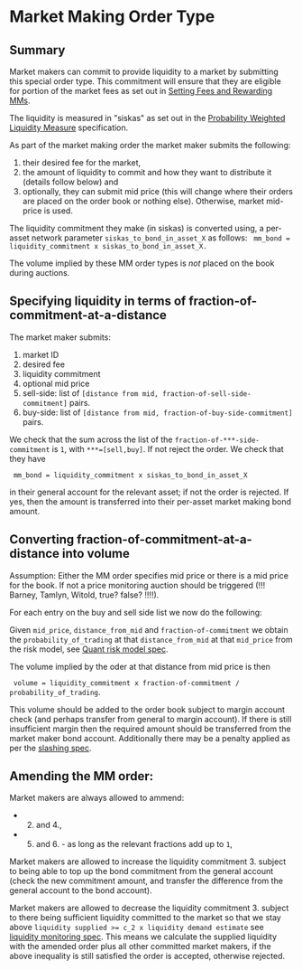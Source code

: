 # Market Making Order Type

## Summary 

Market makers can commit to provide liquidity to a market by submitting this special order type. This commitment will ensure that they are eligible for portion of the market fees as set out in [Setting Fees and Rewarding MMs](????-setting-fees-and-rewarding-mms.md). 

The liquidity is measured in "siskas" as set out in the [Probability Weighted Liquidity Measure](0034-prob-weighted-liquidity-measure.ipynb) specification. 

As part of the market making order the market maker submits the following:
1) their desired fee for the market, 
1) the amount of liquidity to commit and how they want to distribute it (details follow below) and
1) optionally, they can submit mid price (this will change where their orders are placed on the order book or nothing else). Otherwise, market mid-price is used.

The liquidity commitment they make (in siskas) is converted using, a per-asset network parameter `siskas_to_bond_in_asset_X` as follows: 
``` mm_bond = liquidity_commitment x siskas_to_bond_in_asset_X.```

The volume implied by these MM order types is *not* placed on the book during auctions. 

## Specifying liquidity in terms of fraction-of-commitment-at-a-distance

The market maker submits:
1) market ID 
1) desired fee
1) liquidity commitment
1) optional mid price
1) sell-side: list of `[distance from mid, fraction-of-sell-side-commitment]` pairs. 
1) buy-side: list of `[distance from mid, fraction-of-buy-side-commitment]` pairs. 

We check that the sum across the list of the `fraction-of-***-side-commitment` is `1`, with `***=[sell,buy]`. If not reject the order.
We check that they have 

``` mm_bond = liquidity_commitment x siskas_to_bond_in_asset_X```

in their general account for the relevant asset; if not the order is rejected. If yes, then the amount is transferred into their per-asset market making bond amount.  

## Converting fraction-of-commitment-at-a-distance into volume

Assumption: Either the MM order specifies mid price or there is a mid price for the book. If not a price monitoring auction should be triggered (!!! Barney, Tamlyn, Witold, true? false? !!!!). 

For each entry on the buy and sell side list we now do the following:

Given `mid_price`, `distance_from_mid` and  `fraction-of-commitment` we obtain the `probability_of_trading` at that `distance_from_mid` at that `mid_price` from the risk model, see [Quant risk model spec](0018-quant-risk-models.ipynb). 

The volume implied by the oder at that distance from mid price is then 

``` volume = liquidity_commitment x fraction-of-commitment / probability_of_trading```. 

This volume should be added to the order book subject to margin account check (and perhaps transfer from general to margin account). If there is still insufficient margin then the required amount should be transferred from the market maker bond account. Additionally there may be a penalty applied as per the [slashing spec](????-????.md). 

## Amending the MM order:

Market makers are always allowed to ammend:
- 2. and 4.,
- 5. and 6. - as long as the relevant fractions add up to `1`, 

Market makers are allowed to increase the liquidity commitment 3. subject to being able to top up the bond commitment from the general account (check the new commitment amount, and transfer the difference from the general account to the bond account). 

Market makers are allowed to decrease the liquidity commitment 3. subject to there being sufficient liquidity committed to the market so that we stay above `liquidity supplied >= c_2 x liquidity demand estimate` see [liquidity monitoring spec](0035-liquidity-monitoring.md). This means we calculate the supplied liquidity with the amended order plus all other committed market makers, if the above inequality is still satisfied the order is accepted, otherwise rejected.